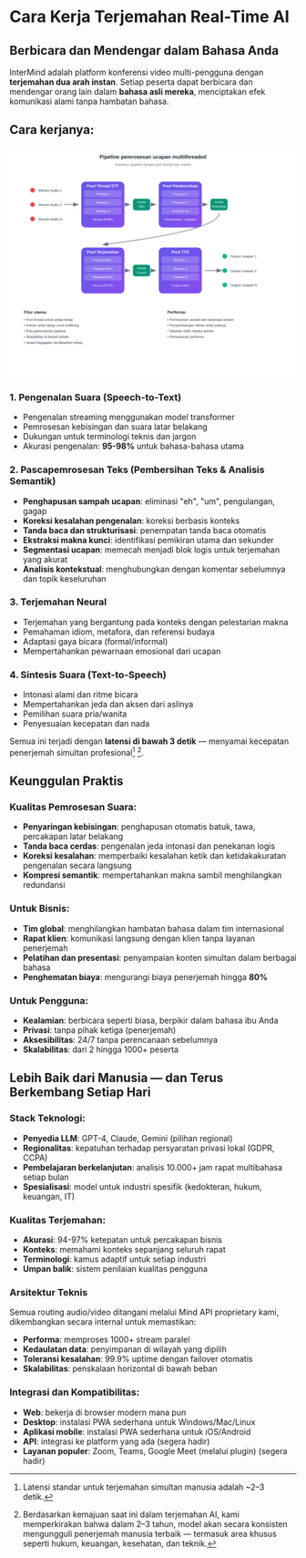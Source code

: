 # Cara Kerja Terjemahan Real-Time AI

## Berbicara dan Mendengar dalam Bahasa Anda

InterMind adalah platform konferensi video multi-pengguna dengan **terjemahan dua arah instan**. Setiap peserta dapat berbicara dan mendengar orang lain dalam **bahasa asli mereka**, menciptakan efek komunikasi alami tanpa hambatan bahasa.

## Cara kerjanya:

<!-- :::details Show diagram of AI translation process
::: -->

![](./interpretating.svg)

### 1. **Pengenalan Suara (Speech-to-Text)**

- Pengenalan streaming menggunakan model transformer
- Pemrosesan kebisingan dan suara latar belakang
- Dukungan untuk terminologi teknis dan jargon
- Akurasi pengenalan: **95-98%** untuk bahasa-bahasa utama

### 2. **Pascapemrosesan Teks (Pembersihan Teks & Analisis Semantik)**

- **Penghapusan sampah ucapan**: eliminasi "eh", "um", pengulangan, gagap
- **Koreksi kesalahan pengenalan**: koreksi berbasis konteks
- **Tanda baca dan strukturisasi**: penempatan tanda baca otomatis
- **Ekstraksi makna kunci**: identifikasi pemikiran utama dan sekunder
- **Segmentasi ucapan**: memecah menjadi blok logis untuk terjemahan yang akurat
- **Analisis kontekstual**: menghubungkan dengan komentar sebelumnya dan topik keseluruhan

### 3. **Terjemahan Neural**

- Terjemahan yang bergantung pada konteks dengan pelestarian makna
- Pemahaman idiom, metafora, dan referensi budaya
- Adaptasi gaya bicara (formal/informal)
- Mempertahankan pewarnaan emosional dari ucapan

### 4. **Sintesis Suara (Text-to-Speech)**

- Intonasi alami dan ritme bicara
- Mempertahankan jeda dan aksen dari aslinya
- Pemilihan suara pria/wanita
- Penyesuaian kecepatan dan nada

Semua ini terjadi dengan **latensi di bawah 3 detik** — menyamai kecepatan penerjemah simultan profesional[^1] [^2].

## Keunggulan Praktis

### Kualitas Pemrosesan Suara:

- **Penyaringan kebisingan**: penghapusan otomatis batuk, tawa, percakapan latar belakang
- **Tanda baca cerdas**: pengenalan jeda intonasi dan penekanan logis
- **Koreksi kesalahan**: memperbaiki kesalahan ketik dan ketidakakuratan pengenalan secara langsung
- **Kompresi semantik**: mempertahankan makna sambil menghilangkan redundansi

### Untuk Bisnis:

- **Tim global**: menghilangkan hambatan bahasa dalam tim internasional
- **Rapat klien**: komunikasi langsung dengan klien tanpa layanan penerjemah
- **Pelatihan dan presentasi**: penyampaian konten simultan dalam berbagai bahasa
- **Penghematan biaya**: mengurangi biaya penerjemah hingga **80%**

### Untuk Pengguna:

- **Kealamian**: berbicara seperti biasa, berpikir dalam bahasa ibu Anda
- **Privasi**: tanpa pihak ketiga (penerjemah)
- **Aksesibilitas**: 24/7 tanpa perencanaan sebelumnya
- **Skalabilitas**: dari 2 hingga 1000+ peserta

## Lebih Baik dari Manusia — dan Terus Berkembang Setiap Hari

### Stack Teknologi:

- **Penyedia LLM**: GPT-4, Claude, Gemini (pilihan regional)
- **Regionalitas**: kepatuhan terhadap persyaratan privasi lokal (GDPR, CCPA)
- **Pembelajaran berkelanjutan**: analisis 10.000+ jam rapat multibahasa setiap bulan
- **Spesialisasi**: model untuk industri spesifik (kedokteran, hukum, keuangan, IT)

### Kualitas Terjemahan:

- **Akurasi**: 94-97% ketepatan untuk percakapan bisnis
- **Konteks**: memahami konteks sepanjang seluruh rapat
- **Terminologi**: kamus adaptif untuk setiap industri
- **Umpan balik**: sistem penilaian kualitas pengguna

### Arsitektur Teknis

Semua routing audio/video ditangani melalui Mind API proprietary kami, dikembangkan secara internal untuk memastikan:

- **Performa**: memproses 1000+ stream paralel
- **Kedaulatan data**: penyimpanan di wilayah yang dipilih
- **Toleransi kesalahan**: 99.9% uptime dengan failover otomatis
- **Skalabilitas**: penskalaan horizontal di bawah beban

### Integrasi dan Kompatibilitas:

- **Web**: bekerja di browser modern mana pun
- **Desktop**: instalasi PWA sederhana untuk Windows/Mac/Linux
- **Aplikasi mobile**: instalasi PWA sederhana untuk iOS/Android
- **API**: integrasi ke platform yang ada (segera hadir)
- **Layanan populer**: Zoom, Teams, Google Meet (melalui plugin) (segera hadir)

[^1]: Latensi standar untuk terjemahan simultan manusia adalah ~2–3 detik.

[^2]: Berdasarkan kemajuan saat ini dalam terjemahan AI, kami memperkirakan bahwa dalam 2–3 tahun, model akan secara konsisten mengungguli penerjemah manusia terbaik — termasuk area khusus seperti hukum, keuangan, kesehatan, dan teknik.